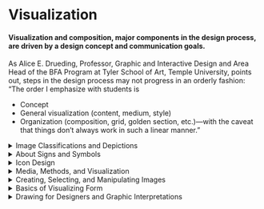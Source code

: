 # Visualization
#### Visualization and composition, major components in the design process, are driven by a design concept and communication goals.

As Alice E. Drueding, Professor, Graphic and Interactive Design and Area Head of the BFA Program at Tyler School of Art, Temple University, points out, steps in the design process may not progress in an orderly fashion: “The order I emphasize with students is
- Concept
- General visualization (content, medium, style) 
- Organization (composition, grid, golden section, etc.)—with the caveat that things don’t always work in such a linear manner.”

<details>
  <summary>Image Classifications and Depictions</summary>

  #### Graphic designers work with two main components: type and images. 
  - Type can be created in a variety of ways—computer generated, hand drawn, handmade, found, or photographed. 
  - Images is a broad term encompassing a great variety of representational, abstract, or nonobjective images—photographs, illustrations, drawings, paintings, prints, pictographs, signs, symbols, maps, diagrams, optical illusions, patterns, and graphic elements and marks; images are also called visuals.
  - Classifying images helps you understand the range and how to depict them to meet your communication goals.

    ![Classifying images](./ClassifyingImages-1.jpg "Classifying images")
    - Notation: a linear, reductive visual that captures the essence of its subject, characterized by its minimalism.
    - Pictograph: an elemental, universal picture denoting an object, activity, place, or person captured through shape—for example, the images denoting gender on restroom doors.
    - Silhouette: the articulated shape of an object or subject taking its specificity into account (as opposed to the more elemental form of a pictograph).
    - Linear: a shape or form described predominantly by use of line.
    - Contour: a shape or form depicted through the linear outline of an object’s or subject’s boundaries.
    - Light and Shadow: using light and shadow to describe form and the illusion of three-dimensional space. This most closely simulates how we perceive forms in nature. Also, a logical flow of light, as it touches and describes forms, can help unify a composition. An extreme use of light and shadow is called chiaroscuro (also called claire-obscure).
    - Naturalistic: a visual appearance or style created by full color or tone using light and shadow that attempts to replicate an object or subject as it is perceived in nature; also called realistic. (Please note, in modern and contemporary fine art theory and criticism, the terms naturalism and realism are defined differently and represent different
    schools of thought.)
    - Expressionistic: a style of visualization characterized by a highly stylized or subjective interpretation, with an emphasis on the psychological or spiritual meaning. There is no strict adherence to things as they appear in nature, as opposed to naturalism.

    There are three basic classifications of depiction as they directly refer to and then move away from what we see in nature:

    ![Classifying images](./ClassifyingImages-2.jpg "Classifying images")
    - Representational: a rendering that attempts to replicate actual objects as seen in nature. The viewer recognizes the image; also called pictorial or figurative.
    - Abstraction: a simple or complex rearrangement, alteration, or distortion of the representation of natural appearance, used for stylistic distinction and/or communication purposes.
    - Nonobjective: a purely invented visual that is not derived from anything visually perceived. It does not relate to any object in nature and does not literally represent a person, place, or thing; also called nonrepresentational.
  
</details>


<details>
  <summary>About Signs and Symbols</summary>

  Graphic design signifies. 
  Graphic design represents. 
  Graphic design communicates. 

  From the theory of semiotics, the study of signs and symbols, we have a classification of signs—what they mean and how they are used in graphic design.

  - Sign: a visual mark or a part of language that denotes
another thing. For example, the word dog and a pictograph
of a dog are both signs used to represent “dog”; the $ denotes
money; the written letter H is a sign for a spoken sound.
  - Icon: a visual (pictorial image or symbol) to represent
objects, actions, and concepts. An icon resembles the thing
it represents or, at a minimum, shares a quality with it. It
can be a photograph, a pictorial representation, an elemen-
tal visual (think magnifying glass desktop icon), arbitrary
(think radioactive sign), or symbolic (think lightning bolt
to represent electricity).
  - Index: a sign that signifies through a direct relationship
between the sign and the object, without describing or
resembling the thing signified. There are a variety of ways
this happens: whether as a cue that makes the viewer think
of the reference (for example, a pacifier is an indexical sign
for an infant), by its proximity to it (for example, a diver
down flag means someone is under water and you must
steer clear of the area), by actually pointing to the thing
signified (an arrow at an intersection on a roadside), or by
being physical evidence of it (for example, a photogram of
a hand or a hoof print on the ground).
  - Symbol: a visual that has an arbitrary or conventional
relationship between the signifier and the thing signi-
fied. We decode meaning through learned associations
(for example, a dove has become accepted as a symbol of
peace). Spoken or written words are symbols as well.
  - Some symbols take on greater meaning than most other
symbols due to their context and roles in religion, cul-
ture, history, or society. Examples include the cross in
Christianity, the phoenix for eternal life, the ankh for
life associated with ancient Egypt, the Star of David in
Judaism, and the yin–yang, which is the Chinese symbol of
the interplay of forces in the universe. It is hard to think of
antiwar protest posters without thinking of the nuclear dis-
armament symbol designed by Gerald Holton in 1956. This
graphic, a circle with a few lines in it, stands for something
as profound as the idea of peace.

   #### Signs and symbols—reductive images—serve many functions in graphic design. 

   - ```They can be stand-alone images``` such as a pictograph of a woman on a restroom door, a desktop or mobile icon, 
   - ```or components of a broader design solution``` such as a sign system that is part of a visual identity program. They serve as icons for mobile web and apps. Icons are also referred to as symbol signs.

   #### So much information must be universally understood crossing language and cultural barriers. 

   - Signs or icons in the form of pictographs—visual, nonverbal communication—are characterized by elemental forms. These graphics depict universal, immediately recognizable objects, places, human gestures, and actions, which are easily deciphered by all; they are also called pictograms.

   #### [ISOTYPE](http://www.gerdarntz.org/isotype.html)

   The International System Of Typographic Picture Education was developed in the twentieth-century by the Viennese social scientist and philosopher Otto Neurath as a method for visual statistics. Gerd Arntz was the designer tasked with making Isotype’s pictograms and visual signs. Arntz designed around 4000 such signs, which symbolized key data from industry, demographics, politics, and economy. The pictograms designed by Arntz were systematically employed in combination with stylized maps and diagrams. Neurath and Arntz made extensive collections of visual statistics in this manner, and their system became a world-wide emulated example of what we now term: infographics.

   Otto Neurath’s goals were to aid people by directly illustrat-
ing information about the world for those who were illiterate,
or could just barely read, as well as by designing information
that could be universally understood, overcoming barriers of
language and culture.

   - Information graphics in the form of icons are also used to
help people navigate spaces or life issues. Wayfinding systems,
used internationally, assist and guide visitors and tourists to find what they are looking for in museums, airports, zoos, and
city centers. The Talk Chart, a communication device, is an
example of information design . Using the 81
⁄2" 311" laminated pointing chart, people in healthcare facilities
who cannot speak due to stroke, aphasia, or other physical
challenges can now make their needs known to family and
staff by pointing to the graphic symbols or letters of the alpha-
bet that appear on the chart.

   - The primary objective of the Disability Access Symbols Project
is for organizations to use these to better serve their audiences with disabilities. The Graphic Artists Guild

   Foundation explains:
   “The project was extremely challenging in terms of design
because the client insisted on having organizations representing
people with various disabilities review and comment on the
proposed symbols. With the help of a disability consultant, we
were able to reach consensus among all these groups and still
achieve the primary objective—for organizations to use these
symbols to better serve their audiences with disabilities.
“Several existing symbols did not meet the standards we
established and needed redesign. For example, the old symbol
for Assistive Listening Systems focused on the disability (an
ear with a diagonal bar through it). The new symbol focuses on
the accommodation to the disability, i.e., a device that amplifies
sound for people who have difficulty hearing. Other upgraded
symbols include Sign Language Interpreted, Access (Other than
Print or Braille) for Individuals Who Are Blind or Have Low Vision,
and the International Symbol of Accessibility. A new symbol for
Audio Description for TV, Video and Film was developed which,
through design, proved less likely to degenerate when subjected
to frequent photocopying.”


#### Use of Signs and Symbols


  
</details>


<details>
  <summary>Icon Design</summary>

  Icons and icon systems are used for print, environmental graphics, or screen. They have become more ubiquitous due to the proliferation of screen media and their significant roles in websites, mobile apps and more. Across media, you have many of the same considerations:
- Who is the audience?
- At what size will the icons be seen?
- What is the context and where will the icons be seen—on screen, close-up, lighted, from a distance, in print? At which perspective or angle? What are the communication goals? What do the icons
- represent—actions, figures, places, objects, creatures?
- How reductive or elemental do they need to be to work? Totally no-frills?
- Are the icons part of a system?
- Which style will work across the system and is appropriate for the entire design project?

  #### Icon Design Tips
    - Accurately depict the shape of the object to allow users to recog-
    nize and decipher the icon at a glance.
    - Aim for elemental form. Economy of form trumps intricacy
    or complexity. Details and any excess information may
    confuse the user, especially on smaller screens.
    - Represent an image from its most characteristic angle.
    - Select commonly recognizable images that people around the
    world will be able to understand.
    - Select color and/or values for impact, legibility, meaning, brand
    storytelling, and context (for example, icons inside toolbar
    buttons are not in color).
    - Treat all icons in a system consistently in terms of style of
    visualization, perspective, and near and far. For example,
    as a general rule, if one icon is cropped, they should all be
    cropped. If one icon is seen in full view from straight on, all
    should be depicted similarly.
    - Use a consistent single light source on all icon objects, if using
    light and shadow to depict form.
    - Icons should work well on both white and black backgrounds.
    - Scale the icon for different sizes (1,024 3 1,024 pixels; 512 3 512 pixels; 256 3 256 pixels; 128 3 128 pixels; 32 3 32 pixels; 16 3 16 pixels).

When icons function as part of a larger design solution, such as a mobile app, a desktop application, a wayfinding program, or a website, their design is considered in relation to the broader context and project, ensuring they function as standalone solutions, achieving communication goals, and within the broader context.

Designing a system requires a clear design concept and a consistent use of scale, perspective, shapes, and formal elements, such as line, color, and texture. The signs or icons in a system must look as if they belong to the same family. At times, more than one designer in a design studio will work to produce a system. It is imperative to establish a firm design concept, style, and vocabulary of shapes for the system to look like it was created by one hand and mind, as in the complete set of fifty passenger and pedestrian symbols developed by the AIGA (American Institute of Graphic Arts).

  
</details>


<details>
  <summary>Media, Methods, and Visualization</summary>

  After you generate a design concept or several concepts for an assignment, you consider the content, which is the required ```text and image components```. Then you make preliminary decisions about:
 - ```Media and Methods:``` How the graphic components will be
created, visualized, and displayed on screen or in print.
Some media and methods include illustration, drawing
and painting, photography, graphic illustration, collage,
photomontage, layering, and type as an image.
- ```Mode of Visualization and/or Style:``` This is how you will render
and execute the visuals and type for a project, including decisions about the characteristics of the form.
 
 You can create imagery using a multitude of tools and media. The following list explains broad categories of producing and creating images.
 - #### Illustration: 
    A handmade unique image that accompanies or complements printed, digital, or spoken text, which clarifies, enhances, illuminates, or demonstrates the message of the text. Some designers among many others, also illustrate. Professional illustrators work in a variety of media and most often have uniquely identifiable styles. 

    The AIGA notes, “Each illustrator brings a different perspective, vision and idea to play that, when married with
    great design, becomes an original art form.” When you are working professionally and need to hire an illustrator, you
    can find one through their representatives (agents) or in annuals, in sourcebooks, and through professional organizations. (On a historical note, prior to the invention of photography, and also when photography was in its infancy and the equipment cumbersome, illustration was the most popular form of imagery in visual communication.)
 - #### Photography: 
    A visual created using a camera to capture or record an image. Commercial photographers specialize in various genres, such as still life, portraiture, sports, outdoor imagery, fashion, journalist, aerial, landscape, urban, moving image, events, food, and others. When you are working professionally and need to hire a photographer, you can find one in annuals, sourcebooks, on the Internet, or through their agents. Fine art photography and journalistic photography are also utilized in graphic design. (Today, photography is probably the most popular form of image in visual communication.)
 - #### Graphic interpretation: an elemental visualization of an
    object or subject, almost resembling a sign, pictograph, or symbol in its reductive representation. Although a graphic interpretation employs economy (stripping down visuals to fundamental forms), what differentiates a graphic interpretation from a sign or pictograph is its expressive quality; it is often more descriptive. With the same skill set used to design logos or pictographs, graphic designers can capably create graphic interpretations.
 - #### Collage: 
    A visual created by cutting and pasting bits or pieces of paper, photographs, cloth, or any material to a two-dimensional surface, which can be combined with handmade visuals and colors. A conventional collage technique can be simulated and rethought for digital media using computer software (and its tools and capabilities) and hardware, a digital camera, a digital pen and tablet, and/or a scanner.
 - #### Photomontage: 
    A composite visual made up of a number of photographs or parts of photographs to form a unique image.

 - #### Mixed media: 
    A visual resulting from the use of different media—for example, photography combined with illustration.
 - #### Motion graphics: 
   Time-based visual communication that integrates visuals, typography, and audio; it is created using film, video, and computer software, including animation, television commercials, film titles, and promotional and informational applications for broadcast media and screen media.
 - #### Diagram: 
    A graphic representation of information, statistical data, a structure, environment, or process—the workings of something. A chart is a specific type of diagrammatic representation of facts or data. A graph is a specific
type of diagram used to indicate relationships between two (or more) variables, often represented on axes. A map is a specific type of diagrammatic representation used to depict a route or geographic area—to show location.

  
</details>


<details>
  <summary>Creating, Selecting, and Manipulating Images</summary>
  
</details>


<details>
  <summary>Basics of Visualizing Form</summary>
  
  #### Sharpness VS Diffusion
   - Sharpness is characterized by clarity of form, detail, clean and clear edges and boundaries, saturated color, readable and legible typography, hyperrealism, photorealism, closed compositions, and limited type alignment. 
   - Diffusion is characterized by blurred forms and boundaries, transparencies, muted color palettes, layering, open compositions, and painterliness.
  #### Accuracy VS Distortion
   Viewers believe an object or subject to be accurately depicted when it conforms with what they know or to common knowledge of that form. When an object or subject is twisted, stretched, bent, warped, buckled, or significantly altered from its normal appearance, it is distorted. In the poster promoting a concert by The Pretenders, the image of Chrissie Hynde and the typography are pixelated, expressively distorting them.
  #### Economy VS Intricacy
   - Economy refers to stripping down visuals to fundamental forms, reducing them, using as little description and as few details as possible for denotation. It is employed for icons, pictographs, and symbols, for instance. 
   - Intricacy is based on complexity, on the use of many component parts and/or details to describe and visually communicate.
  #### Subtle VS Bold
   - Using a subtle visualizing treatment is about restraint. Subtlety can be created through low contrast, muted color palettes or tints, static compositions, transparencies, layering, limiting typefaces and alignment, and atmospheric perspective.
   - Boldness can be conveyed with big, brassy, aggressive movements and compositions, saturated color palettes, thick lines, high contrast, cropping, or images that are near. Related to this is understatement versus exaggeration. An understated visual is less dramatic, subtle, and restrained, whereas an exaggerated depiction uses visual hyperbole and might be bigger, grander, more prominent, more dramatic, embellished, or amplified.
  #### Predictable VS Spontaneous
   Pattern, symmetry, absolute consistency of elements and their treatment, stable compositions, even weights, among other things would be considered predictable. Sketchiness, abrupt movements, asymmetry, changes in pace, staccato lines, open forms, changes in case, or blurring of edges could communicate spontaneity. The spontaneous quality in Ed Fella’s Low and Behold poster is conveyed through whimsical changes in the sizes of letters, hand-drawn letters, and forms. You can see why in Graphis, Stuart Frolick titled his article about Fella “Design Doodler.”

   ![Predictable VS Spontaneous](./PredictableVSSpontaneous.jpg "Predictable VS Spontaneous")
  #### Opaque VS Transparent
   Opaque elements are dense, seemingly solid, and not seen through. Elements, type, and visuals can be transparent, which means see-through from one image to another, from
one letterform to another, or from one color to another, as in the free-form shapes constituting the visuals in Figure 6-8. Seeing through could imply space to various degrees of graphic depth. Digital transparency involves altering the opacity of any graphic element or image in print or motion.

   The contrast of an element is lowered so that it appears transparent in relation to its original opaque form. You also can juxtapose transparent and opaque elements for contrast or another expressive purpose.
Patterns often employ graphic transparency where layers of lines, shapes, textures, forms, letterforms, or fields or bands of color overlap. Related to graphic transparency, linear transparency refers to transparent layering of linear forms or lines or outline type.

   ![Opaque VS Transparent](./OpaqueVSTransparent.jpg "Opaque VS Transparent")
  #### Linear VS Painterly Modes
   A linear mode is characterized by a predominant use of lines to describe forms or shapes within a composition. In graphic
design, painterly modes are characterized by the use of color and value to describe shapes and forms, relying on visible,
broad, or a sketchy description of form rather than the specificity of lines. Utilizing a linear or painterly mode can also
contribute to unifying a composition.
In his seminal work Principles of Art History: The Problem
of the Development of Style in Later Art, Swiss art historian
Heinrich Wölfflin describes linear versus painterly modes of representation in fine art, which help us understand how form
and style communicate meaning and how they are shaped by
culture, time period, and context.

  #### Hard Edge VS Brushy
   In painting, hard-edge visualization is almost diametrically opposed to works in a brushy, painterly style. For the unique “Day Without Art” symbol, by contrasting a brushstroke X with the hard-edge delineation of the square representing a picture frame, meaning is enhanced.
  #### Proximate VS Versus Distant Vision: 
   Modes of Representation In this must-read essay “On Point of View in the Arts,” philosopher José Ortega y Gasset offers “proximate vision” and “distant vision” modes, accounting for the difference in how visual artists describe forms that they see. He explains the point of view of artists in relation to what is seen, representative of changes during eras reflecting the culture, religious beliefs, and philosophy of their time periods.
All images are rendered in focus and in detail in proximate
vision regardless of whether they are near or far in space.
There is no evidence of the effect of the atmosphere on what
is seen. We see every form and shape with clarity and in detail
no matter how far from us it is.
In distant vision, the effect of the atmosphere between the art-
ist’s (and viewer’s) vision and the thing seen is in evidence.
There is one point of focus (in any given moment, we can
only focus on one thing at a time) with surrounding elements
somewhat obscured. Distant vision is usually partnered with a
painterly mode.
   #### Singularity VS Juxtaposition
   Whether you look at any religious icon—for example, any
saint depicted during the Middle Ages—or at a contemporary
poster using a single visual, you can see how a singular image
can be employed to communicate a message or to symbolize
or represent an idea. You can juxtapose two or more images
for contrast or in a synergistic way.
</details>


<details>
  <summary>Drawing for Designers and Graphic Interpretations</summary>

  Drawing as visualizing for graphic design, in which communication is primary, is different from drawing as a fine art
discipline, in which form and personal expression are primary, although similar competencies are necessary. Designers

utilize a variety of visualizing techniques. They
also use visualizing as a creative process of visual thinking
and during concept development and design development.
Creative visualization gives expressive form to an idea.

   ![Drawing for Designers and Graphic Interpretations](./imag-1.jpg "Drawing for Designers and Graphic Interpretations")
  #### Visualizing techniques include:
- Line Drawing: An image created with line, using a tool such
as a stylus or pencil, with no solid areas or shading effects
other than cross-hatching; it is also called line art. Lines can
stay on a surface or extend into an environmental space.
Line can be created by unconventional materials and tools
as well.
- Contour Drawing: Emphasis is given to the outline of an
object or figure, to its specific contour, to render mass and
form.
- Elemental Flat Shape: Basic shape rendering of a form using
flat colors or neutrals.
- Tonal Drawing: A form is depicted through varying tonal
values, through shading, rather than through line.
- Sketches: A rapid visualization technique; a quick, rough
drawing method used to communicate concepts and to
present layouts and plans.
- Rendering: Drawing to define three-dimensional spaces or
objects.
- Cartoon Drawing: Simple rendering of figures and situations.
- Caricaturing: Drawing that captures particular expressions
and features.

##### Light and Shadow Linear Outline Open Geometric
##### Silhouette Spiral Pattern Icon Changing Line Weight

Texture Cropped Sketch Transparent Positive and Negative Shapes Presentation: Margins, Rules,
Borders, Cropping, and Bleeds
How you present an image affects communication. How will
you use the visual as an independent entity? Will you crop
it? Bleed it? Isolate it? Combine it? Juxtapose it? Frame it?
Silhouette it? You also need to plan how you will utilize it
within the format’s entire visual field. How will the visual be
composed on the page? Considerations include:
- Margins: the blank space surrounding a visual on the left,
right, top, or bottom edge of a page can frame a visual,
almost presenting it in a formal manner. Margins also
afford space for page numbers, running heads in publica-
tions, notations, captions, headings, titles, and credits.
- Rules: thin stripe(s) or line(s) used for borders or for separating text, columns of text, or visuals. Most often, rules
function best when used to separate, as dividers, attracting
little notice.
- Borders: a graphic band that runs along the edge of an
image, acting to separate the image from the background,
like a frame, by something as simple as a thin rule or as
ornate as a Baroque frame. Borders can also act to emphasize the boundaries of an image. A border should never overwhelm or distract from what it frames.
  
</details>


